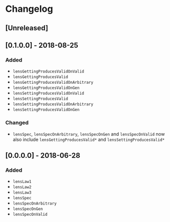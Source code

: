 # Changelog

## [Unreleased]

## [0.1.0.0] - 2018-08-25

### Added

* `lensGettingProducesValidOnValid`
* `lensGettingProducesValid`
* `lensGettingProducesValidOnArbitrary`
* `lensGettingProducesValidOnGen `
* `lensSettingProducesValidOnValid`
* `lensSettingProducesValid`
* `lensSettingProducesValidOnArbitrary`
* `lensSettingProducesValidOnGen`

### Changed

* `lensSpec`, `lensSpecOnArbitrary`, `lensSpecOnGen` and `lensSpecOnValid` now also include `lensGettingProducesValid*` and `lensSettingProducesValid*`

## [0.0.0.0] - 2018-06-28

### Added

* `lensLaw1`
* `lensLaw2`
* `lensLaw3`
* `lensSpec`
* `lensSpecOnArbitrary`
* `lensSpecOnGen`
* `lensSpecOnValid`
